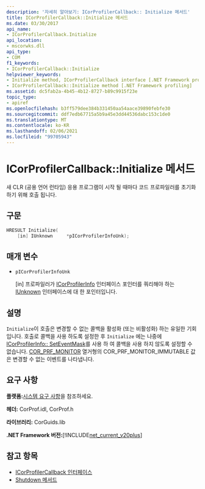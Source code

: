 ```yaml
---
description: '자세히 알아보기: ICorProfilerCallback:: Initialize 메서드'
title: ICorProfilerCallback::Initialize 메서드
ms.date: 03/30/2017
api_name:
- ICorProfilerCallback.Initialize
api_location:
- mscorwks.dll
api_type:
- COM
f1_keywords:
- ICorProfilerCallback::Initialize
helpviewer_keywords:
- Initialize method, ICorProfilerCallback interface [.NET Framework profiling]
- ICorProfilerCallback::Initialize method [.NET Framework profiling]
ms.assetid: dc5fab2a-4b45-4b12-8727-b89c9915f23e
topic_type:
- apiref
ms.openlocfilehash: b3ff579dee384b331450aa54aace39890febfe30
ms.sourcegitcommit: ddf7edb67715a5b9a45e3dd44536dabc153c1de0
ms.translationtype: MT
ms.contentlocale: ko-KR
ms.lasthandoff: 02/06/2021
ms.locfileid: "99705943"
---
```

# <a name="icorprofilercallbackinitialize-method"></a>ICorProfilerCallback::Initialize 메서드

새 CLR (공용 언어 런타임) 응용 프로그램이 시작 될 때마다 코드 프로파일러를 초기화 하기 위해 호출 됩니다.  
  
## <a name="syntax"></a>구문  
  
```cpp  
HRESULT Initialize(  
    [in] IUnknown     *pICorProfilerInfoUnk);  
```  
  
## <a name="parameters"></a>매개 변수

- `pICorProfilerInfoUnk`

  \[in] 프로파일러가 [ICorProfilerInfo](icorprofilerinfo-interface.md) 인터페이스 포인터를 쿼리해야 하는 [IUnknown](/cpp/atl/iunknown) 인터페이스에 대 한 포인터입니다.  

## <a name="remarks"></a>설명  

 `Initialize`이 호출은 변경할 수 없는 콜백을 활성화 (또는 비활성화) 하는 유일한 기회입니다. 호출로 콜백을 사용 하도록 설정한 후 `Initialize` 에는 나중에 [ICorProfilerInfo:: SetEventMask](icorprofilerinfo-seteventmask-method.md)를 사용 하 여 콜백을 사용 하지 않도록 설정할 수 없습니다. [COR_PRF_MONITOR](cor-prf-monitor-enumeration.md) 열거형의 COR_PRF_MONITOR_IMMUTABLE 값은 변경할 수 없는 이벤트를 나타냅니다.  
  
## <a name="requirements"></a>요구 사항  

 **플랫폼:**[시스템 요구 사항](../../get-started/system-requirements.md)을 참조하세요.  
  
 **헤더:** CorProf.idl, CorProf.h  
  
 **라이브러리:** CorGuids.lib  
  
 **.NET Framework 버전:**[!INCLUDE[net_current_v20plus](../../../../includes/net-current-v20plus-md.md)]  
  
## <a name="see-also"></a>참고 항목

- [ICorProfilerCallback 인터페이스](icorprofilercallback-interface.md)
- [Shutdown 메서드](icorprofilercallback-shutdown-method.md)
